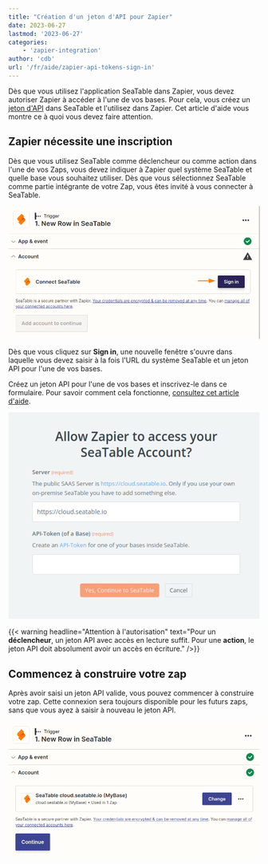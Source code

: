 ```yaml
---
title: "Création d'un jeton d'API pour Zapier"
date: 2023-06-27
lastmod: '2023-06-27'
categories:
    - 'zapier-integration'
author: 'cdb'
url: '/fr/aide/zapier-api-tokens-sign-in'
---
```


Dès que vous utilisez l'application SeaTable dans Zapier, vous devez autoriser Zapier à accéder à l'une de vos bases. Pour cela, vous créez un [jeton d'API](https://seatable.io/fr/docs/seatable-api/erzeugen-eines-api-tokens/) dans SeaTable et l'utilisez dans Zapier. Cet article d'aide vous montre ce à quoi vous devez faire attention.

## Zapier nécessite une inscription

Dès que vous utilisez SeaTable comme déclencheur ou comme action dans l'une de vos Zaps, vous devez indiquer à Zapier quel système SeaTable et quelle base vous souhaitez utiliser. Dès que vous sélectionnez SeaTable comme partie intégrante de votre Zap, vous êtes invité à vous connecter à SeaTable.

![Zapier requiert un jeton API de l'une de vos bases.](images/zapier-sign-in.png)

Dès que vous cliquez sur **Sign in**, une nouvelle fenêtre s'ouvre dans laquelle vous devez saisir à la fois l'URL du système SeaTable et un jeton API pour l'une de vos bases.

Créez un jeton API pour l'une de vos bases et inscrivez-le dans ce formulaire. Pour savoir comment cela fonctionne, [consultez cet article d'aide](https://seatable.io/fr/docs/seatable-api/erzeugen-eines-api-tokens/).

![Saisissez votre jeton API et confirmez.](images/zapier-authenticate-app.png)

{{< warning headline="Attention à l'autorisation" text="Pour un **déclencheur**, un jeton API avec accès en lecture suffit. Pour une **action**, le jeton API doit absolument avoir un accès en écriture." />}}

## Commencez à construire votre zap

Après avoir saisi un jeton API valide, vous pouvez commencer à construire votre zap. Cette connexion sera toujours disponible pour les futurs zaps, sans que vous ayez à saisir à nouveau le jeton API.

![Après l'authentification, vous pouvez commencer à construire votre zap.](images/zapier-start-build-your-zap.png)
